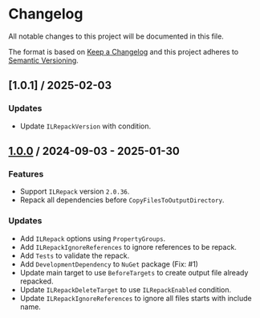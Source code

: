 # Changelog
All notable changes to this project will be documented in this file.

The format is based on [Keep a Changelog](http://keepachangelog.com/en/1.0.0/)
and this project adheres to [Semantic Versioning](http://semver.org/spec/v2.0.0.html).

## [1.0.1] / 2025-02-03
### Updates
- Update `ILRepackVersion` with condition.

## [1.0.0] / 2024-09-03 - 2025-01-30
### Features
- Support `ILRepack` version `2.0.36`.
- Repack all dependencies before `CopyFilesToOutputDirectory`.
### Updates
- Add `ILRepack` options using `PropertyGroups`.
- Add `ILRepackIgnoreReferences` to ignore references to be repack.
- Add `Tests` to validate the repack.
- Add `DevelopmentDependency` to `NuGet` package (Fix: #1)
- Update main target to use `BeforeTargets` to create output file already repacked.
- Update `ILRepackDeleteTarget` to use `ILRepackEnabled` condition.
- Update `ILRepackIgnoreReferences` to ignore all files starts with include name.

[vNext]: ../../compare/1.0.0...HEAD
[1.0.0]: ../../compare/1.0.0